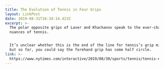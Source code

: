 ```yaml
---
title: The Evolution of Tennis in Four Grips
layout: LinkPost
date: 2019-08-31T16:34:14.423Z
excerpt: >-
  The polar opposite grips of Laver and Khachanov speak to the ever-changing
  nuances of tennis.


  It’s unclear whether this is the end of the line for tennis’s grip migration,
  but so far, you could say the forehand grip has come half circle.
link: >-
  https://www.nytimes.com/interactive/2019/08/30/sports/tennis/tennis-evolution-four-grips.html
---
```


